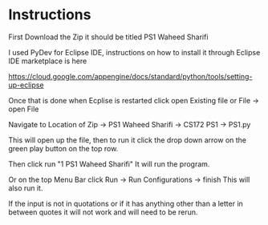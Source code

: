 # Instructions
First Download the Zip it should be titled PS1 Waheed Sharifi

I used PyDev for Eclipse IDE, instructions on how to install it through Eclipse IDE marketplace is here

https://cloud.google.com/appengine/docs/standard/python/tools/setting-up-eclipse

Once that is done when Ecplise is restarted click open Existing file or File -> open File

Navigate to Location of Zip -> PS1 Waheed Sharifi -> CS172 PS1 -> PS1.py

This will open up the file, then to run it click the drop down arrow on the green play button on the top row. 

Then click run "1 PS1 Waheed Sharifi" It will run the program.

Or on the top Menu Bar click Run -> Run Configurations -> finish
This will also run it.

If the input is not in quotations or if it has anything other than a letter in between quotes it will not work and will need to be rerun.
